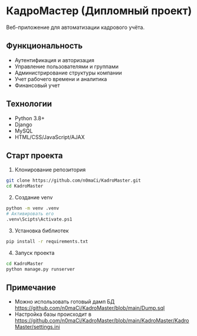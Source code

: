 # КадроМастер (Дипломный проект)
Веб-приложение для автоматизации кадрового учёта.

## Функциональность
* Аутентификация и авторизация
* Управление пользователями и группами
* Администрирование структуры компании
* Учет рабочего времени и аналитика
* Финансовый учет

## Технологии
* Python 3.8+
* Django
* MySQL
* HTML/CSS/JavaScript/AJAX

## Старт проекта
1) Клонирование репозитория
```bash
git clone https://github.com/n0maCi/KadroMaster.git
cd KadroMaster
```
2) Создание venv
```bash
python -m venv .venv
# Активировать его
.venv\Scipts\Activate.ps1
```
3) Установка библиотек
```bash
pip install -r requirements.txt
```
4) Запуск проекта
```bash
cd KadroMaster
python manage.py runserver
```

## Примечание
* Можно использовать готовый дамп БД https://github.com/n0maCi/KadroMaster/blob/main/Dump.sql
* Настройка базы происходит в https://github.com/n0maCi/KadroMaster/blob/main/KadroMaster/KadroMaster/settings.ini
